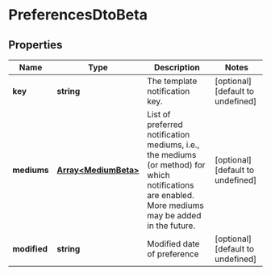 # PreferencesDtoBeta

## Properties

Name | Type | Description | Notes
------------ | ------------- | ------------- | -------------
**key** | **string** | The template notification key. | [optional] [default to undefined]
**mediums** | [**Array&lt;MediumBeta&gt;**](MediumBeta.md) | List of preferred notification mediums, i.e., the mediums (or method) for which notifications are enabled. More mediums may be added in the future. | [optional] [default to undefined]
**modified** | **string** | Modified date of preference | [optional] [default to undefined]

